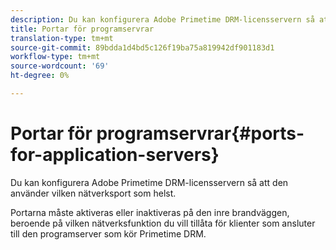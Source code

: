 ```yaml
---
description: Du kan konfigurera Adobe Primetime DRM-licensservern så att den använder vilken nätverksport som helst.
title: Portar för programservrar
translation-type: tm+mt
source-git-commit: 89bdda1d4bd5c126f19ba75a819942df901183d1
workflow-type: tm+mt
source-wordcount: '69'
ht-degree: 0%

---
```



# Portar för programservrar{#ports-for-application-servers}

Du kan konfigurera Adobe Primetime DRM-licensservern så att den använder vilken nätverksport som helst.

Portarna måste aktiveras eller inaktiveras på den inre brandväggen, beroende på vilken nätverksfunktion du vill tillåta för klienter som ansluter till den programserver som kör Primetime DRM.
